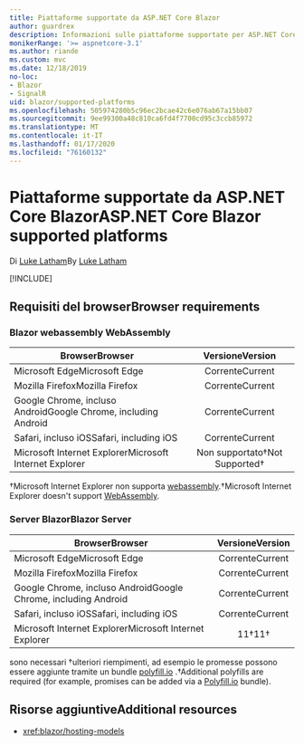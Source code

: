 ```yaml
---
title: Piattaforme supportate da ASP.NET Core Blazor
author: guardrex
description: Informazioni sulle piattaforme supportate per ASP.NET Core Blazor.
monikerRange: '>= aspnetcore-3.1'
ms.author: riande
ms.custom: mvc
ms.date: 12/18/2019
no-loc:
- Blazor
- SignalR
uid: blazor/supported-platforms
ms.openlocfilehash: 505974280b5c96ec2bcae42c6e076ab67a15bb07
ms.sourcegitcommit: 9ee99300a48c810ca6fd4f7700cd95c3ccb85972
ms.translationtype: MT
ms.contentlocale: it-IT
ms.lasthandoff: 01/17/2020
ms.locfileid: "76160132"
---
```

# <a name="aspnet-core-opno-locblazor-supported-platforms"></a><span data-ttu-id="61184-103">Piattaforme supportate da ASP.NET Core Blazor</span><span class="sxs-lookup"><span data-stu-id="61184-103">ASP.NET Core Blazor supported platforms</span></span>

<span data-ttu-id="61184-104">Di [Luke Latham](https://github.com/guardrex)</span><span class="sxs-lookup"><span data-stu-id="61184-104">By [Luke Latham](https://github.com/guardrex)</span></span>

[!INCLUDE[](~/includes/blazorwasm-preview-notice.md)]

## <a name="browser-requirements"></a><span data-ttu-id="61184-105">Requisiti del browser</span><span class="sxs-lookup"><span data-stu-id="61184-105">Browser requirements</span></span>

### <a name="opno-locblazor-webassembly"></a>Blazor<span data-ttu-id="61184-106"> webassembly</span><span class="sxs-lookup"><span data-stu-id="61184-106"> WebAssembly</span></span>

| <span data-ttu-id="61184-107">Browser</span><span class="sxs-lookup"><span data-stu-id="61184-107">Browser</span></span>                          | <span data-ttu-id="61184-108">Versione</span><span class="sxs-lookup"><span data-stu-id="61184-108">Version</span></span>               |
| -------------------------------- | :-------------------: |
| <span data-ttu-id="61184-109">Microsoft Edge</span><span class="sxs-lookup"><span data-stu-id="61184-109">Microsoft Edge</span></span>                   | <span data-ttu-id="61184-110">Corrente</span><span class="sxs-lookup"><span data-stu-id="61184-110">Current</span></span>               |
| <span data-ttu-id="61184-111">Mozilla Firefox</span><span class="sxs-lookup"><span data-stu-id="61184-111">Mozilla Firefox</span></span>                  | <span data-ttu-id="61184-112">Corrente</span><span class="sxs-lookup"><span data-stu-id="61184-112">Current</span></span>               |
| <span data-ttu-id="61184-113">Google Chrome, incluso Android</span><span class="sxs-lookup"><span data-stu-id="61184-113">Google Chrome, including Android</span></span> | <span data-ttu-id="61184-114">Corrente</span><span class="sxs-lookup"><span data-stu-id="61184-114">Current</span></span>               |
| <span data-ttu-id="61184-115">Safari, incluso iOS</span><span class="sxs-lookup"><span data-stu-id="61184-115">Safari, including iOS</span></span>            | <span data-ttu-id="61184-116">Corrente</span><span class="sxs-lookup"><span data-stu-id="61184-116">Current</span></span>               |
| <span data-ttu-id="61184-117">Microsoft Internet Explorer</span><span class="sxs-lookup"><span data-stu-id="61184-117">Microsoft Internet Explorer</span></span>      | <span data-ttu-id="61184-118">Non supportato&dagger;</span><span class="sxs-lookup"><span data-stu-id="61184-118">Not Supported&dagger;</span></span> |

<span data-ttu-id="61184-119">&dagger;Microsoft Internet Explorer non supporta [webassembly](https://webassembly.org).</span><span class="sxs-lookup"><span data-stu-id="61184-119">&dagger;Microsoft Internet Explorer doesn't support [WebAssembly](https://webassembly.org).</span></span>

### <a name="opno-locblazor-server"></a><span data-ttu-id="61184-120">Server Blazor</span><span class="sxs-lookup"><span data-stu-id="61184-120">Blazor Server</span></span>

| <span data-ttu-id="61184-121">Browser</span><span class="sxs-lookup"><span data-stu-id="61184-121">Browser</span></span>                          | <span data-ttu-id="61184-122">Versione</span><span class="sxs-lookup"><span data-stu-id="61184-122">Version</span></span>    |
| -------------------------------- | :--------: |
| <span data-ttu-id="61184-123">Microsoft Edge</span><span class="sxs-lookup"><span data-stu-id="61184-123">Microsoft Edge</span></span>                   | <span data-ttu-id="61184-124">Corrente</span><span class="sxs-lookup"><span data-stu-id="61184-124">Current</span></span>    |
| <span data-ttu-id="61184-125">Mozilla Firefox</span><span class="sxs-lookup"><span data-stu-id="61184-125">Mozilla Firefox</span></span>                  | <span data-ttu-id="61184-126">Corrente</span><span class="sxs-lookup"><span data-stu-id="61184-126">Current</span></span>    |
| <span data-ttu-id="61184-127">Google Chrome, incluso Android</span><span class="sxs-lookup"><span data-stu-id="61184-127">Google Chrome, including Android</span></span> | <span data-ttu-id="61184-128">Corrente</span><span class="sxs-lookup"><span data-stu-id="61184-128">Current</span></span>    |
| <span data-ttu-id="61184-129">Safari, incluso iOS</span><span class="sxs-lookup"><span data-stu-id="61184-129">Safari, including iOS</span></span>            | <span data-ttu-id="61184-130">Corrente</span><span class="sxs-lookup"><span data-stu-id="61184-130">Current</span></span>    |
| <span data-ttu-id="61184-131">Microsoft Internet Explorer</span><span class="sxs-lookup"><span data-stu-id="61184-131">Microsoft Internet Explorer</span></span>      | <span data-ttu-id="61184-132">11&dagger;</span><span class="sxs-lookup"><span data-stu-id="61184-132">11&dagger;</span></span> |

<span data-ttu-id="61184-133">sono necessari &dagger;ulteriori riempimenti, ad esempio le promesse possono essere aggiunte tramite un bundle [polyfill.io](https://polyfill.io/v3/) .</span><span class="sxs-lookup"><span data-stu-id="61184-133">&dagger;Additional polyfills are required (for example, promises can be added via a [Polyfill.io](https://polyfill.io/v3/) bundle).</span></span>

## <a name="additional-resources"></a><span data-ttu-id="61184-134">Risorse aggiuntive</span><span class="sxs-lookup"><span data-stu-id="61184-134">Additional resources</span></span>

* <xref:blazor/hosting-models>
